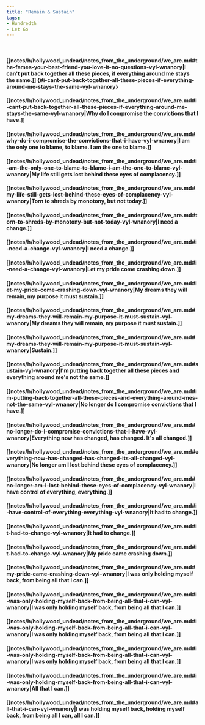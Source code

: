 ```yaml
---
title: "Remain & Sustain"
tags:
- Hundredth
- Let Go
---
```

&nbsp;
#### [[notes/h/hollywood_undead/notes_from_the_underground/we_are.md#the-fames-your-best-friend-you-love-it-no-questions-vyl-wnanory|I can't put back together all these pieces, if everything around me stays the same.]] {#i-cant-put-back-together-all-these-pieces-if-everything-around-me-stays-the-same-vyl-wnanory}
#### [[notes/h/hollywood_undead/notes_from_the_underground/we_are.md#i-cant-put-back-together-all-these-pieces-if-everything-around-me-stays-the-same-vyl-wnanory|Why do I compromise the convictions that I have.]]
#### [[notes/h/hollywood_undead/notes_from_the_underground/we_are.md#why-do-i-compromise-the-convictions-that-i-have-vyl-wnanory|I am the only one to blame, to blame. I am the one to blame.]]
#### [[notes/h/hollywood_undead/notes_from_the_underground/we_are.md#i-am-the-only-one-to-blame-to-blame-i-am-the-one-to-blame-vyl-wnanory|My life still gets lost behind these eyes of complacency.]]
#### [[notes/h/hollywood_undead/notes_from_the_underground/we_are.md#my-life-still-gets-lost-behind-these-eyes-of-complacency-vyl-wnanory|Torn to shreds by monotony, but not today.]]
#### [[notes/h/hollywood_undead/notes_from_the_underground/we_are.md#torn-to-shreds-by-monotony-but-not-today-vyl-wnanory|I need a change.]]
#### [[notes/h/hollywood_undead/notes_from_the_underground/we_are.md#i-need-a-change-vyl-wnanory|I need a change.]]
#### [[notes/h/hollywood_undead/notes_from_the_underground/we_are.md#i-need-a-change-vyl-wnanory|Let my pride come crashing down.]]
#### [[notes/h/hollywood_undead/notes_from_the_underground/we_are.md#let-my-pride-come-crashing-down-vyl-wnanory|My dreams they will remain, my purpose it must sustain.]]
#### [[notes/h/hollywood_undead/notes_from_the_underground/we_are.md#my-dreams-they-will-remain-my-purpose-it-must-sustain-vyl-wnanory|My dreams they will remain, my purpose it must sustain.]]
#### [[notes/h/hollywood_undead/notes_from_the_underground/we_are.md#my-dreams-they-will-remain-my-purpose-it-must-sustain-vyl-wnanory|Sustain.]]
#### [[notes/h/hollywood_undead/notes_from_the_underground/we_are.md#sustain-vyl-wnanory|I'm putting back together all these pieces and everything around me's not the same.]]
#### [[notes/h/hollywood_undead/notes_from_the_underground/we_are.md#im-putting-back-together-all-these-pieces-and-everything-around-mes-not-the-same-vyl-wnanory|No longer do I compromise convictions that I have.]]
#### [[notes/h/hollywood_undead/notes_from_the_underground/we_are.md#no-longer-do-i-compromise-convictions-that-i-have-vyl-wnanory|Everything now has changed, has changed. It's all changed.]]
#### [[notes/h/hollywood_undead/notes_from_the_underground/we_are.md#everything-now-has-changed-has-changed-its-all-changed-vyl-wnanory|No longer am I lost behind these eyes of complacency.]]
#### [[notes/h/hollywood_undead/notes_from_the_underground/we_are.md#no-longer-am-i-lost-behind-these-eyes-of-complacency-vyl-wnanory|I have control of everything, everything.]]
#### [[notes/h/hollywood_undead/notes_from_the_underground/we_are.md#i-have-control-of-everything-everything-vyl-wnanory|It had to change.]]
#### [[notes/h/hollywood_undead/notes_from_the_underground/we_are.md#it-had-to-change-vyl-wnanory|It had to change.]]
#### [[notes/h/hollywood_undead/notes_from_the_underground/we_are.md#it-had-to-change-vyl-wnanory|My pride came crashing down.]]
#### [[notes/h/hollywood_undead/notes_from_the_underground/we_are.md#my-pride-came-crashing-down-vyl-wnanory|I was only holding myself back, from being all that I can.]]
#### [[notes/h/hollywood_undead/notes_from_the_underground/we_are.md#i-was-only-holding-myself-back-from-being-all-that-i-can-vyl-wnanory|I was only holding myself back, from being all that I can.]]
#### [[notes/h/hollywood_undead/notes_from_the_underground/we_are.md#i-was-only-holding-myself-back-from-being-all-that-i-can-vyl-wnanory|I was only holding myself back, from being all that I can.]]
#### [[notes/h/hollywood_undead/notes_from_the_underground/we_are.md#i-was-only-holding-myself-back-from-being-all-that-i-can-vyl-wnanory|I was only holding myself back, from being all that I can.]]
#### [[notes/h/hollywood_undead/notes_from_the_underground/we_are.md#i-was-only-holding-myself-back-from-being-all-that-i-can-vyl-wnanory|All that I can.]]
#### [[notes/h/hollywood_undead/notes_from_the_underground/we_are.md#all-that-i-can-vyl-wnanory|I was holding myself back, holding myself back, from being all I can, all I can.]]
